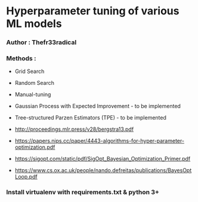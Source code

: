 # Hyperparameter tuning of various ML models 
### Author : Thefr33radical
### Methods :

* Grid Search
* Random Search
* Manual-tuning
* Gaussian Process with Expected Improvement - to be implemented
* Tree-structured Parzen Estimators (TPE) - to be implemented

* http://proceedings.mlr.press/v28/bergstra13.pdf
* https://papers.nips.cc/paper/4443-algorithms-for-hyper-parameter-optimization.pdf
* https://sigopt.com/static/pdf/SigOpt_Bayesian_Optimization_Primer.pdf
* https://www.cs.ox.ac.uk/people/nando.defreitas/publications/BayesOptLoop.pdf
    
### Install virtualenv with requirements.txt & python 3+


